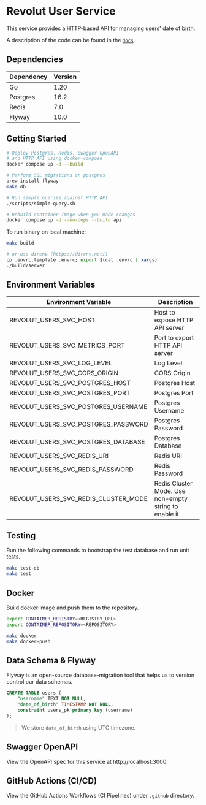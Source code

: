 # Revolut User Service

This service provides a HTTP-based API for managing users' date of birth.

A description of the code can be found in the [`docs`](./docs/architecture.md).

## Dependencies

| Dependency | Version |
| ---------- | ------- |
| Go         | 1.20    |
| Postgres   | 16.2    |
| Redis      | 7.0     |
| Flyway     | 10.0    |

## Getting Started

```bash
# Deploy Postgres, Redis, Swagger OpenAPI
# and HTTP API using docker-compose
docker compose up -d --build

# Perform SQL migrations on postgres
brew install flyway
make db

# Run simple queries against HTTP API
./scripts/simple-query.sh

# Rebuild container image when you made changes
docker compose up -d --no-deps --build api
```

To run binary on local machine:

```bash
make build

# or use direnv (https://direnv.net/)
cp .envrc.template .envrc; export $(cat .envrc | xargs)
./build/server
```

## Environment Variables

| Environment Variable                 | Description                                           |
| ------------------------------------ | ----------------------------------------------------- |
| REVOLUT_USERS_SVC_HOST               | Host to expose HTTP API server                        |
| REVOLUT_USERS_SVC_METRICS_PORT       | Port to export HTTP API server                        |
| REVOLUT_USERS_SVC_LOG_LEVEL          | Log Level                                             |
| REVOLUT_USERS_SVC_CORS_ORIGIN        | CORS Origin                                           |
| REVOLUT_USERS_SVC_POSTGRES_HOST      | Postgres Host                                         |
| REVOLUT_USERS_SVC_POSTGRES_PORT      | Postgres Port                                         |
| REVOLUT_USERS_SVC_POSTGRES_USERNAME  | Postgres Username                                     |
| REVOLUT_USERS_SVC_POSTGRES_PASSWORD  | Postgres Password                                     |
| REVOLUT_USERS_SVC_POSTGRES_DATABASE  | Postgres Database                                     |
| REVOLUT_USERS_SVC_REDIS_URI          | Redis URI                                             |
| REVOLUT_USERS_SVC_REDIS_PASSWORD     | Redis Password                                        |
| REVOLUT_USERS_SVC_REDIS_CLUSTER_MODE | Redis Cluster Mode. Use non-empty string to enable it |


## Testing

Run the following commands to bootstrap the test database and run unit tests.

```bash
make test-db
make test
```

## Docker

Build docker image and push them to the repository.

```bash
export CONTAINER_REGISTRY=<REGISTRY_URL>
export CONTAINER_REPOSITORY=<REPOSITORY>

make docker
make docker-push
```

## Data Schema & Flyway

Flyway is an open-source database-migration tool that helps us to version control our data schemas.

```sql
CREATE TABLE users (
    "username" TEXT NOT NULL,
    "date_of_birth" TIMESTAMP NOT NULL,
    constraint users_pk primary key (username)
);
```

> We store `date_of_birth` using UTC timezone.

## Swagger OpenAPI

View the OpenAPI spec for this service at http://localhost:3000.

## GitHub Actions (CI/CD)

View the GitHub Actions Workflows (CI Pipelines) under `.github` directory.
